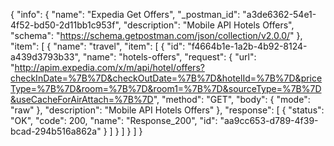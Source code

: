 {
  "info": {
    "name": "Expedia Get Offers",
    "_postman_id": "a3de6362-54e1-4f52-bd50-2d11bb1c953f",
    "description": "Mobile API Hotels Offers",
    "schema": "https://schema.getpostman.com/json/collection/v2.0.0/"
  },
  "item": [
    {
      "name": "travel",
      "item": [
        {
          "id": "f4664b1e-1a2b-4b92-8124-a439d3793b33",
          "name": "hotels-offers",
          "request": {
            "url": "http://apim.expedia.com/x/m/api/hotel/offers?checkInDate=%7B%7D&checkOutDate=%7B%7D&hotelId=%7B%7D&priceType=%7B%7D&room=%7B%7D&room1=%7B%7D&sourceType=%7B%7D&useCacheForAirAttach=%7B%7D",
            "method": "GET",
            "body": {
              "mode": "raw"
            },
            "description": "Mobile API Hotels Offers"
          },
          "response": [
            {
              "status": "OK",
              "code": 200,
              "name": "Response_200",
              "id": "aa9cc653-d789-4f39-bcad-294b516a862a"
            }
          ]
        }
      ]
    }
  ]
}